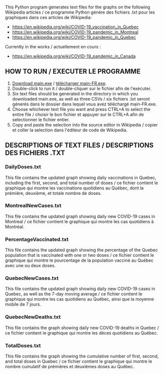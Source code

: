 This Python program generates text files for the graphs on the following Wikipedia articles / ce programme Python génère des fichiers .txt pour les graphiques dans ces articles de Wikipedia:
* https://en.wikipedia.org/wiki/COVID-19_vaccination_in_Quebec
* https://en.wikipedia.org/wiki/COVID-19_pandemic_in_Montreal
* https://en.wikipedia.org/wiki/COVID-19_pandemic_in_Quebec

Currently in the works / actuellement en cours :
* https://en.wikipedia.org/wiki/COVID-19_pandemic_in_Canada

## HOW TO RUN / EXECUTER LE PROGRAMME

1. [Download main.exe](https://github.com/nsophiay/WikipediaGraphUpdater/raw/main/main.exe) / [télécharger main-FR.exe](https://github.com/nsophiay/WikipediaGraphUpdater/raw/main/main-FR.exe).
2. Double-click to run it / double-cliquer sur le fichier afin de l'exécuter.
3. Six text files should be generated in the directory in which you downloaded main.exe, as well as three CSVs / six fichiers .txt seront génerés dans le dossier dans lequel vous avez téléchargé main-FR.exe.
4. Choose whichever text file you want and press CTRL+A to select the entire file / choisir le bon fichier et appuyer sur le CTRL+A afin de selectionner le fichier entier.
5. Copy and paste the selection into the source editor in Wikipedia / copier et coller la selection dans l'éditeur de code de Wikipedia.

## DESCRIPTIONS OF TEXT FILES / DESCRIPTIONS DES FICHIERS .TXT

### DailyDoses.txt

This file contains the updated graph showing daily vaccinations in Quebec, including the first, second, and total number of doses / ce fichier contient le graphique qui montre les vaccinations quotidiens au Québec, dont la prémière, deuxième, et totale nombre de doses.

### MontrealNewCases.txt

This file contains the updated graph showing daily new COVID-19 cases in Montreal / ce fichier contient le graphique qui montre les cas quotidiens à Montréal.

### PercentageVaccinated.txt

This file contains the updated graph showing the percentage of the Quebec population that is vaccinated with one or two doses / ce fichier contient le graphique qui montre le pourcentage de la population vacciné au Québec avec une ou deux doses.

### QuebecNewCases.txt

This file contains the updated graph showing daily new COVID-19 cases in Quebec, as well as the 7-day moving average / ce fichier contient le graphique qui montre les cas quotidiens au Québec, ainsi que la moyenne mobile de 7 jours.

### QuebecNewDeaths.txt

This file contains the graph showing daily new COVID-19 deaths in Quebec / ce fichier contient le graphique qui montre les déces quotidiens au Québec.

### TotalDoses.txt

This file contains the graph showing the cumulative number of first, second, and total doses in Quebec / ce fichier contient le graphique qui montre le nombre cumulatif de prémières et deuxièmes doses au Québec.

